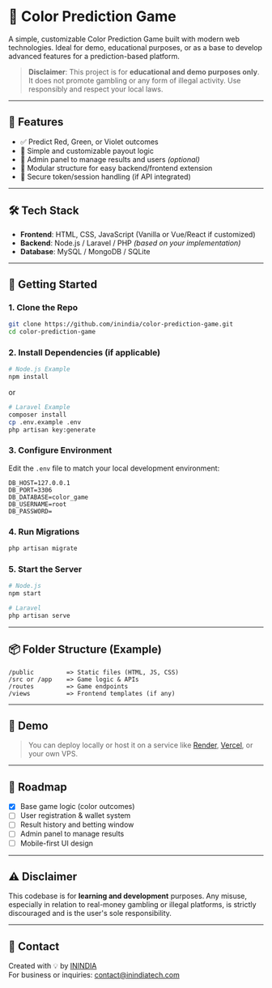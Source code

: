 # 🎨 Color Prediction Game

A simple, customizable Color Prediction Game built with modern web technologies. Ideal for demo, educational purposes, or as a base to develop advanced features for a prediction-based platform.

> **Disclaimer**: This project is for **educational and demo purposes only**. It does not promote gambling or any form of illegal activity. Use responsibly and respect your local laws.

---

## 🌟 Features

- ✅ Predict Red, Green, or Violet outcomes
- 🧮 Simple and customizable payout logic
- 💼 Admin panel to manage results and users *(optional)*
- 🧩 Modular structure for easy backend/frontend extension
- 🔐 Secure token/session handling (if API integrated)

---

## 🛠️ Tech Stack

- **Frontend**: HTML, CSS, JavaScript (Vanilla or Vue/React if customized)
- **Backend**: Node.js / Laravel / PHP *(based on your implementation)*
- **Database**: MySQL / MongoDB / SQLite

---

## 🚀 Getting Started

### 1. Clone the Repo

```bash
git clone https://github.com/inindia/color-prediction-game.git
cd color-prediction-game
```

### 2. Install Dependencies (if applicable)

```bash
# Node.js Example
npm install
```

or

```bash
# Laravel Example
composer install
cp .env.example .env
php artisan key:generate
```

### 3. Configure Environment

Edit the `.env` file to match your local development environment:

```dotenv
DB_HOST=127.0.0.1
DB_PORT=3306
DB_DATABASE=color_game
DB_USERNAME=root
DB_PASSWORD=
```

### 4. Run Migrations

```bash
php artisan migrate
```

### 5. Start the Server

```bash
# Node.js
npm start

# Laravel
php artisan serve
```

---

## 📦 Folder Structure (Example)

```
/public         => Static files (HTML, JS, CSS)
/src or /app    => Game logic & APIs
/routes         => Game endpoints
/views          => Frontend templates (if any)
```

---

## 🧪 Demo

> You can deploy locally or host it on a service like [Render](https://render.com/), [Vercel](https://vercel.com/), or your own VPS.

---

## 📌 Roadmap

- [x] Base game logic (color outcomes)
- [ ] User registration & wallet system
- [ ] Result history and betting window
- [ ] Admin panel to manage results
- [ ] Mobile-first UI design

---

## ⚠️ Disclaimer

This codebase is for **learning and development** purposes. Any misuse, especially in relation to real-money gambling or illegal platforms, is strictly discouraged and is the user's sole responsibility.

---

## 📧 Contact

Created with 💡 by [ININDIA](https://inindiatech.com)  
For business or inquiries: contact@inindiatech.com
